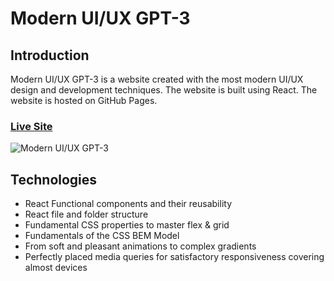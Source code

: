 # Modern UI/UX GPT-3

## Introduction

Modern UI/UX GPT-3 is a website created with the most modern UI/UX design and development techniques. The website is built using React. The website is hosted on GitHub Pages.

### [Live Site](https://amv1909.github.io/GPT3_AMV/)

![Modern UI/UX GPT-3](https://i.ibb.co/TR5LW9z/image.png)

## Technologies

-   React Functional components and their reusability
-   React file and folder structure
-   Fundamental CSS properties to master flex & grid
-   Fundamentals of the CSS BEM Model
-   From soft and pleasant animations to complex gradients
-   Perfectly placed media queries for satisfactory responsiveness covering almost devices

